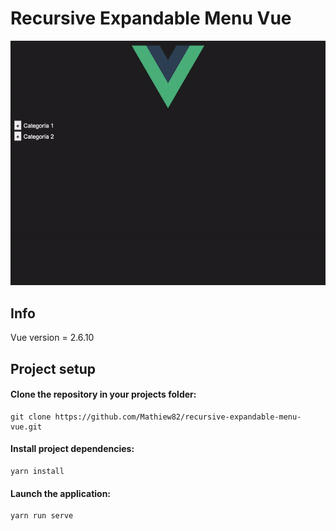 # Recursive Expandable Menu Vue

![](src/assets/demo_image.gif)

## Info
Vue version = 2.6.10

## Project setup

#### Clone the repository in your projects folder:
```
git clone https://github.com/Mathiew82/recursive-expandable-menu-vue.git
```

#### Install project dependencies:
```
yarn install
```

#### Launch the application:
```
yarn run serve
```
